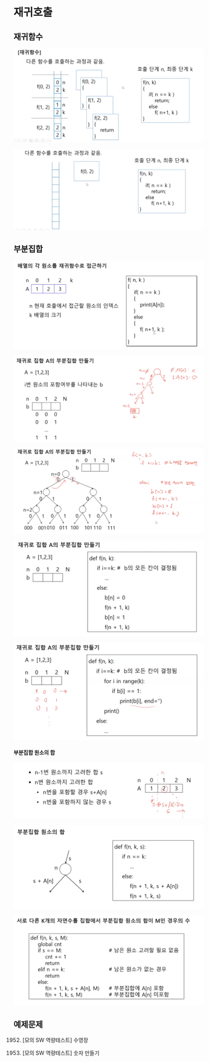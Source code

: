 # 재귀호출

## 재귀함수

![1583122117137](assets/1583122117137.png)



![1583125543653](assets/1583125543653.png)





## 부분집합

![1583127759130](assets/1583127759130.png)

![1583127798452](assets/1583127798452.png)



![1583127820638](assets/1583127820638.png)

![1583127842645](assets/1583127842645.png)



![1583127860091](assets/1583127860091.png)





#### 부분집합 원소의 합

![1583127925733](assets/1583127925733.png)





![1583123235971](assets/1583123235971.png)

![1583123655491](assets/1583123655491.png)





## 예제문제

1952. [모의 SW 역량테스트] 수영장

4008. [모의 SW 역량테스트\] 숫자 만들기
